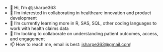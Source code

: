 - 👋 Hi, I’m @jsharpe363
- 👀 I’m interested in collaborating in healthcare innovation and product development
- 🌱 I’m currently learning more in R, SAS, SQL, other coding languages to work with health claims data
- 💞️ I’m looking to collaborate on understanding patient outcomes, access, and engagement
- 📫 How to reach me, email is best: jsharpe363@gmail.com!

<!---
jsharpe363/jsharpe363 is a ✨ special ✨ repository because its `README.md` (this file) appears on your GitHub profile.
You can click the Preview link to take a look at your changes.
--->
